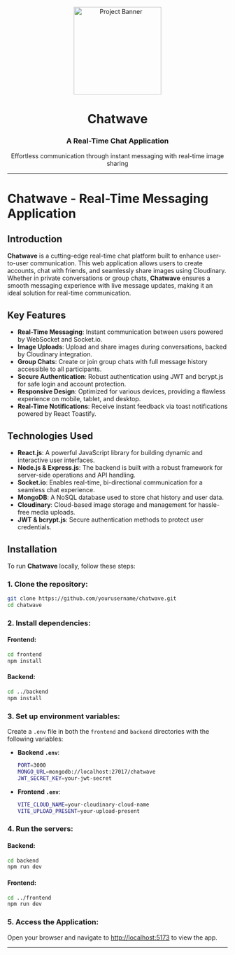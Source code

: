 <div align="center">
  <br />
  
  <a href="https://hvisual.vercel.app/#ChatWave" target="_blank">
    <img src="https://raw.githubusercontent.com/hiteshDhankhar01/Portfolio/main/src/assets/projects/ChatWave_02.png" alt="Project Banner" style="height: 200px; width: auto;">
  </a>
  <br />
  
  <h1>Chatwave</h1>
  <h3>A Real-Time Chat Application</h3>
  <p>Effortless communication through instant messaging with real-time image sharing</p>
</div>

---

# Chatwave - Real-Time Messaging Application

## Introduction

**Chatwave** is a cutting-edge real-time chat platform built to enhance user-to-user communication. This web application allows users to create accounts, chat with friends, and seamlessly share images using Cloudinary. Whether in private conversations or group chats, **Chatwave** ensures a smooth messaging experience with live message updates, making it an ideal solution for real-time communication.

## Key Features

- **Real-Time Messaging**: Instant communication between users powered by WebSocket and Socket.io.
- **Image Uploads**: Upload and share images during conversations, backed by Cloudinary integration.
- **Group Chats**: Create or join group chats with full message history accessible to all participants.
- **Secure Authentication**: Robust authentication using JWT and bcrypt.js for safe login and account protection.
- **Responsive Design**: Optimized for various devices, providing a flawless experience on mobile, tablet, and desktop.
- **Real-Time Notifications**: Receive instant feedback via toast notifications powered by React Toastify.

##  Technologies Used

- **React.js**: A powerful JavaScript library for building dynamic and interactive user interfaces.
- **Node.js & Express.js**: The backend is built with a robust framework for server-side operations and API handling.
- **Socket.io**: Enables real-time, bi-directional communication for a seamless chat experience.
- **MongoDB**: A NoSQL database used to store chat history and user data.
- **Cloudinary**: Cloud-based image storage and management for hassle-free media uploads.
- **JWT & bcrypt.js**: Secure authentication methods to protect user credentials.

##  Installation

To run **Chatwave** locally, follow these steps:

### 1. **Clone the repository**:

```bash
git clone https://github.com/yourusername/chatwave.git
cd chatwave
```

### 2. **Install dependencies**:

#### Frontend:
```bash
cd frontend
npm install
```

#### Backend:
```bash
cd ../backend
npm install
```

### 3. **Set up environment variables**:

Create a `.env` file in both the `frontend` and `backend` directories with the following variables:

- **Backend `.env`**:
    ```bash
    PORT=3000
    MONGO_URL=mongodb://localhost:27017/chatwave
    JWT_SECRET_KEY=your-jwt-secret 
    ```

- **Frontend `.env`**:
    ```bash
    VITE_CLOUD_NAME=your-cloudinary-cloud-name
    VITE_UPLOAD_PRESENT=your-upload-present
    ```

### 4. **Run the servers**:

#### Backend:
```bash
cd backend
npm run dev
```

#### Frontend:
```bash
cd ../frontend
npm run dev
```

### 5. **Access the Application**:

Open your browser and navigate to [http://localhost:5173](http://localhost:5173) to view the app.

---
